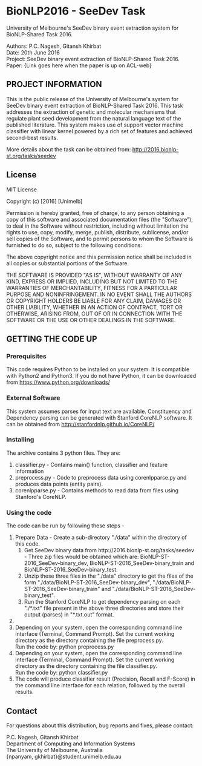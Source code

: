 # BioNLP2016 - SeeDev Task
University of Melbourne's SeeDev binary event extraction system for BioNLP-Shared Task 2016.

Authors: P.C. Nagesh, Gitansh Khirbat <br>
Date: 20th June 2016 <br>
Project: SeeDev binary event extraction of BioNLP-Shared Task 2016.<br>
Paper: {Link goes here when the paper is up on ACL-web}


## PROJECT INFORMATION

This is the public release of the University of Melbourne's system for SeeDev binary event extraction of BioNLP-Shared Task 2016. This task addresses the extraction of genetic and molecular mechanisms that regulate plant seed development from the natural language text of the published literature. This system makes use of support vector machine classifier with linear kernel powered by a rich set of features and achieved second-best results.

More details about the task can be obtained from: http://2016.bionlp-st.org/tasks/seedev

## License

MIT License

Copyright (c) [2016] [Unimelb]

Permission is hereby granted, free of charge, to any person obtaining a copy
of this software and associated documentation files (the "Software"), to deal
in the Software without restriction, including without limitation the rights
to use, copy, modify, merge, publish, distribute, sublicense, and/or sell
copies of the Software, and to permit persons to whom the Software is
furnished to do so, subject to the following conditions:

The above copyright notice and this permission notice shall be included in all
copies or substantial portions of the Software.

THE SOFTWARE IS PROVIDED "AS IS", WITHOUT WARRANTY OF ANY KIND, EXPRESS OR
IMPLIED, INCLUDING BUT NOT LIMITED TO THE WARRANTIES OF MERCHANTABILITY,
FITNESS FOR A PARTICULAR PURPOSE AND NONINFRINGEMENT. IN NO EVENT SHALL THE
AUTHORS OR COPYRIGHT HOLDERS BE LIABLE FOR ANY CLAIM, DAMAGES OR OTHER
LIABILITY, WHETHER IN AN ACTION OF CONTRACT, TORT OR OTHERWISE, ARISING FROM,
OUT OF OR IN CONNECTION WITH THE SOFTWARE OR THE USE OR OTHER DEALINGS IN THE
SOFTWARE.


## GETTING THE CODE UP
### Prerequisites
This code requires Python to be installed on your system. It is compatible with Python2 and Python3. If you do not have Python, it can be downloaded from https://www.python.org/downloads/

### External Software
This system assumes parses for input text are available. Constituency and Dependency parsing can be generated with Stanford CoreNLP software. It can be obtained from http://stanfordnlp.github.io/CoreNLP/

### Installing 
The archive contains 3 python files. They are:
<ol>
<li> classifier.py - Contains main() function, classifier and feature information </li>
<li> preprocess.py - Code to preprocess data using corenlpparse.py and produces data points (entity pairs). </li>
<li> corenlpparse.py - Contains methods to read data from files using Stanford's CoreNLP. </li>
</ol>

### Using the code 
The code can be run by following these steps -
<ol>
<li> Prepare Data - Create a sub-directory "./data" within the directory of this code.
<ol>
  <li> Get SeeDev binary data from http://2016.bionlp-st.org/tasks/seedev - Three zip files would be obtained which are: BioNLP-ST-2016_SeeDev-binary_dev, BioNLP-ST-2016_SeeDev-binary_train and BioNLP-ST-2016_SeeDev-binary_test.
  </li>
  <li> Unzip these three files in the "./data" directory to get the files of the form "./data/BioNLP-ST-2016_SeeDev-binary_dev", "./data/BioNLP-ST-2016_SeeDev-binary_train" and "./data/BioNLP-ST-2016_SeeDev-binary_test".
  </li>
  <li> Run the Stanford CoreNLP to get dependency parsing on each "./*.txt" file present in the above three directories and store their output (parses) in "*.txt.out" format.
  </li>
</ol>
</li>
<li>
<li> Depending on your system, open the corresponding command line interface (Terminal, Command Prompt). Set the current working directory as the directory containing the file preprocess.py. <br>
Run the code by: python preprocess.py <br>
</li>
<li> Depending on your system, open the corresponding command line interface (Terminal, Command Prompt). Set the current working directory as the directory containing the file classifier.py. <br>
Run the code by: python classifier.py <br>
</li>
<li>
The code will produce classifier result (Precision, Recall and F-Score) in the command line interface for each relation, followed by the overall results.
</li>
</ol>

## Contact

For questions about this distribution, bug reports and fixes, please contact:

P.C. Nagesh, Gitansh Khirbat <br>
Department of Computing and Information Systems <br>
The University of Melbourne, Australia <br>
{npanyam, gkhirbat}@student.unimelb.edu.au
